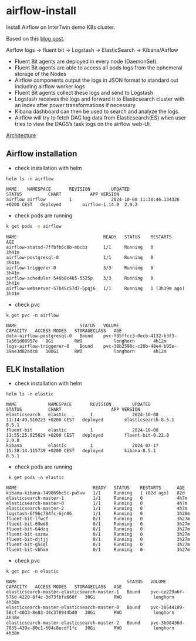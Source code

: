 # airflow-install

Install Airflow on InterTwin demo K8s cluster.

Based on this [blog post](https://medium.com/@dulshanr12/airflow-log-integration-with-fluent-bit-elk-stack-kubernetes-f2afa3a6ff00).

Airflow logs -> fluent bit -> Logstash -> ElasticSearch -> Kibana/Airflow
- Fluent Bit agents are deployed in every node (DaemonSet).
- Fluent Bit agents are able to access all pods logs from the ephemeral storage of the Nodes
- Airflow components output the logs in JSON format to standard out including airflow worker logs
- Fluent Bit agents collect these logs and send to Logstash
- Logstash receives the logs and forward it to Elasticsearch cluster with an index after power transformations if necessary.
- Kibana dashboard can then be used to search and analyze the logs.
- Airflow will try to fetch DAG log data from Elasticsearch(ES) when user tries to view the DAGS’s task logs on the airflow web-UI.

[Architecture](architecture.webp)

## Airflow installation

- check installation with helm
```
helm ls -n airflow
```
```
NAME    NAMESPACE       REVISION        UPDATED                                 STATUS          CHART           APP VERSION
airflow airflow         1               2024-10-08 11:38:46.134326 +0200 CEST   deployed        airflow-1.14.0  2.9.2 
```
- check pods are running
```bash
k get pods -n airflow
```
```
NAME                                 READY   STATUS    RESTARTS        AGE
airflow-statsd-7ffbfb6c8b-mbcbz      1/1     Running   0               3h41m
airflow-postgresql-0                 1/1     Running   0               3h41m
airflow-triggerer-0                  3/3     Running   0               3h41m
airflow-scheduler-546b8c465-5525p    3/3     Running   0               3h41m
airflow-webserver-57b45c57d7-5pqj6   1/1     Running   1 (3h39m ago)   3h41m
```
- check pvc
```
k get pvc -n airflow
```
```
NAME                        STATUS   VOLUME                                     CAPACITY   ACCESS MODES   STORAGECLASS   AGE
data-airflow-postgresql-0   Bound    pvc-f85ffcc3-0ecb-4132-b3f3-7a561d08957e   8Gi        RWO            longhorn       4h12m
logs-airflow-triggerer-0    Bound    pvc-38b2590c-c20b-48e4-b95e-39ae3d82adc8   100Gi      RWO            longhorn       4h12m
```


## ELK Installation

- check installation with helm
```
helm ls -n elastic
```
```
NAME            NAMESPACE       REVISION        UPDATED                                 STATUS          CHART                   APP VERSION
elasticsearch   elastic         1               2024-10-08 11:14:49.910223 +0200 CEST   deployed        elasticsearch-8.5.1     8.5.1      
fluent-bit      elastic         1               2024-10-08 11:55:25.825629 +0200 CEST   deployed        fluent-bit-0.22.0       2.0.8      
kibana          elastic         1               2024-07-17 15:38:14.115739 +0200 CEST   deployed        kibana-8.5.1            8.5.1      
```
- check pods are running
```
 k get pods -n elastic
```
```
NAME                             READY   STATUS    RESTARTS      AGE
kibana-kibana-749869bc5c-pw5vw   1/1     Running   1 (82d ago)   82d
elasticsearch-master-1           1/1     Running   0             4h7m
elasticsearch-master-0           1/1     Running   0             4h7m
elasticsearch-master-2           1/1     Running   0             4h7m
logstash-6f96c794fc-6jn86        1/1     Running   0             3h28m
fluent-bit-lfwcf                 0/1     Running   0             3h27m
fluent-bit-69wd8                 0/1     Running   0             3h27m
fluent-bit-64dzq                 0/1     Running   0             3h27m
fluent-bit-sxzmv                 0/1     Running   0             3h27m
fluent-bit-djtjj                 0/1     Running   0             3h27m
fluent-bit-g5sql                 0/1     Running   0             3h27m
fluent-bit-vbhxm                 0/1     Running   0             3h27m
```
- check pvc
```
k get pvc -n elastic
```
```
NAME                                          STATUS   VOLUME                                     CAPACITY   ACCESS MODES   STORAGECLASS   AGE
elasticsearch-master-elasticsearch-master-1   Bound    pvc-ce229a6f-576d-4220-8f4c-3d73fbfa660f   30Gi       RWO            longhorn       4h38m
elasticsearch-master-elasticsearch-master-0   Bound    pvc-38544109-58cf-4033-8e83-d4c378944bd0   30Gi       RWO            longhorn       4h38m
elasticsearch-master-elasticsearch-master-2   Bound    pvc-3b08436d-7035-439a-80c1-604c8ecdf1fc   30Gi       RWO            longhorn       4h38m
```
